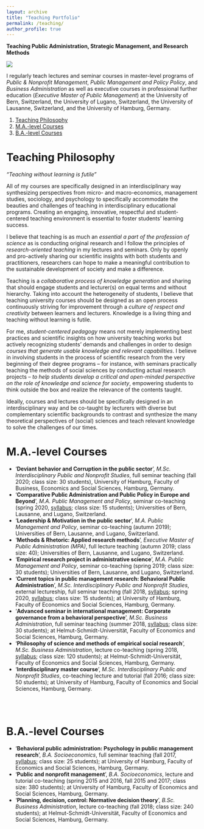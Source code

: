 ```yaml
---
layout: archive
title: "Teaching Portfolio"
permalink: /teaching/
author_profile: true
---
```


**Teaching Public Administration, Strategic Management, and Research Methods**

<p align="left">
  <img src="https://ksweissmueller.github.io/files/teaching.png">
</p>


I regularly teach lectures and seminar courses in master-level programs of *Public & Nonprofit Management*, *Public Management and Policy Policy*, and *Business Administration* as well as executive courses in professional further education (*Executive Master of Public Management*) at the University of Bern, Switzerland, the University of Lugano, Switzerland, the University of Lausanne, Switzerland, and the University of Hamburg, Germany.


1. [Teaching Philosophy](#Teaching-philosophy)
2. [M.A.-level Courses](#MA-level)
3. [B.A.-level Courses](#BA-level)



Teaching Philosophy <a name="Teaching-philosophy"></a>
=====


*“Teaching without learning is futile”*


All of my courses are specifically designed in an interdisciplinary way synthesizing perspectives from micro- and macro-economics, management studies, sociology, and psychology to specifically accommodate the beauties and challenges of teaching in interdisciplinary educational programs. Creating an engaging, innovative, respectful and student-centered teaching environment is essential to foster students’ learning success.

I believe that teaching is as much an *essential a part of the profession of science* as is conducting original research and I follow the principles of *research-oriented teaching* in my lectures and seminars. Only by openly and pro-actively sharing our scientific insights with both students and practitioners, researchers can hope to make a meaningful contribution to the sustainable development of society and make a difference.

Teaching is a *collaborative process of knowledge generation* and sharing that should engage students and lecturer(s) on equal terms and without hierarchy. Taking into account the heterogeneity of students, I believe that teaching university courses should be designed as an open process continuously striving for improvement through a *culture of respect and creativity* between learners and lecturers. Knowledge is a living thing and teaching without learning is futile.

For me, *student-centered pedagogy* means not merely implementing best practices and scientific insights on how university teaching works but actively recognizing students’ demands and challenges in order to design *courses that generate usable knowledge and relevant capabilities*. I believe in involving students in the process of scientific research from the very beginning of their degree programs – for instance, with seminars practically teaching the methods of social sciences by conducting actual research projects – *to help students develop a critical and open-minded perspective on the role of knowledge and science for society*, empowering students to think outside the box and realize the relevance of the contents taught.

Ideally, courses and lectures should be specifically designed in an interdisciplinary way and be co-taught by lecturers with diverse but complementary scientific backgrounds to contrast and synthesize the many theoretical perspectives of (social) sciences and teach relevant knowledge to solve the challenges of our times.



M.A.-level Courses <a name="MA-level"></a>
==========

* ‘**Deviant behavior and Corruption in the public sector**’, *M.Sc. Interdisciplinary Public and Nonprofit Studies*, full seminar teaching (fall 2020; class size: 30 students), University of Hamburg, Faculty of Business, Economics and Social Sciences, Hamburg, Germany.
* ‘**Comparative Public Administration and Public Policy in Europe and Beyond**’, *M.A. Public Management and Policy*, seminar co-teaching (spring 2020, [syllabus](https://ksweissmueller.github.io/files/Comparative_PA_Curriculum.pdf); class size: 15 students); Universities of Bern, Lausanne, and Lugano, Switzerland.
* ‘**Leadership & Motivation in the public sector**’, *M.A. Public Management and Policy*, seminar co-teaching (autumn 2019); Universities of Bern, Lausanne, and Lugano, Switzerland.
* ‘**Methods & Rhetoric: Applied research methods**’, *Executive Master of Public Administration (MPA)*, full lecture teaching (autumn 2019; class size: 40); Universities of Bern, Lausanne, and Lugano, Switzerland.
* ‘**Empirical research project in administrative science**’, *M.A. Public Management and Policy*, seminar co-teaching (spring 2019; class size: 30 students); Universities of Bern, Lausanne, and Lugano, Switzerland.
* ‘**Current topics in public management research: Behavioral Public Administration**’, *M.Sc. Interdisciplinary Public and Nonprofit Studies*, external lectureship, full seminar teaching (fall 2018, [syllabus](https://ksweissmueller.github.io/files/2018_10_DruckfrischePuMA_Seminarplan_&_Literaturliste.pdf); spring 2020, [syllabus](https://ksweissmueller.github.io/files/2020_DruckfrischePuMA_Seminarplan_&_Literaturliste.pdf); class size: 15 students); at University of Hamburg, Faculty of Economics and Social Sciences, Hamburg, Germany.
* ‘**Advanced seminar in international management: Corporate governance from a behavioral perspective**’, *M.Sc. Business Administration*, full seminar teaching (summer 2018, <a href="https://ksweissmueller.github.io/files/20180522_LVA_Master_Seminar_Internationales_Management_KW.pdf ">syllabus</a>; class size: 30 students); at Helmut-Schmidt-Universität, Faculty of Economics and Social Sciences, Hamburg, Germany.
* ‘**Philosophy of science and methods of empirical social research**’, *M.Sc. Business Administration*, lecture co-teaching (spring 2018, <a href="https://ksweissmueller.github.io/files/2018_Master_Wissenschaftstheorie_EmpSozialforschung_KW.pdf">syllabus</a>; class size: 120 students); at Helmut-Schmidt-Universität, Faculty of Economics and Social Sciences, Hamburg, Germany.
* ‘**Interdisciplinary master course**’, *M.Sc. Interdisciplinary Public and Nonprofit Studies*, co-teaching lecture and tutorial (fall 2016; class size: 50 students); at University of Hamburg, Faculty of Economics and Social Sciences, Hamburg, Germany.

<br><br/>

B.A.-level Courses <a name="BA-level"></a>
========

* ‘**Behavioral public administration: Psychology in public management research**’, *B.A. Socioeconomics*, full seminar teaching (fall 2017, [syllabus](https://ksweissmueller.github.io/files/2017_18_UHH_BPA_Seminarplan_&_Literaturliste.pdf); class size: 25 students); at University of Hamburg, Faculty of Economics and Social Sciences, Hamburg, Germany.
* ‘**Public and nonprofit management**’, *B.A. Socioeconomics*, lecture and tutorial co-teaching (spring 2015 and 2016, fall 2015 and 2017; class size: 380 students); at University of Hamburg, Faculty of Economics and Social Sciences, Hamburg, Germany.
* ‘**Planning, decision, control: Normative decision theory**’, *B.Sc. Business Administration*, lecture co-teaching (fall 2018; class size: 240 students); at Helmut-Schmidt-Universität, Faculty of Economics and Social Sciences, Hamburg, Germany.


<br><br/>





